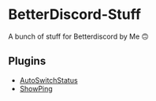 # BetterDiscord-Stuff
A bunch of stuff for Betterdiscord by Me 🙃

## Plugins
- [AutoSwitchStatus](https://github.com/nicola02nb/BetterDiscord-Stuff/tree/main/Plugins/AutoSwitchStatus)
- [ShowPing](https://github.com/nicola02nb/BetterDiscord-Stuff/tree/main/Plugins/ShowPing)
